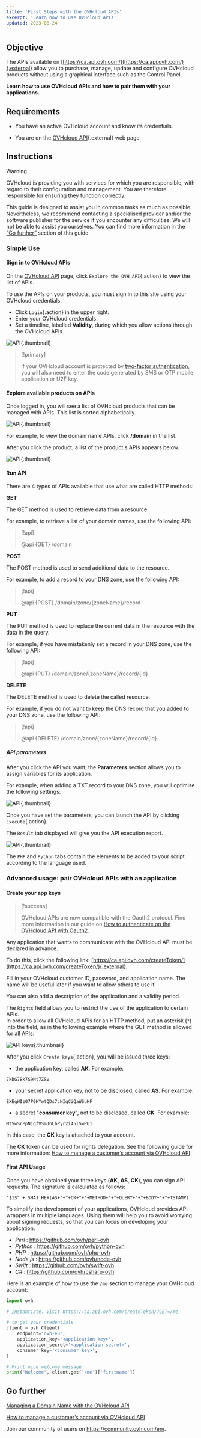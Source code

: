 ```yaml
---
title: 'First Steps with the OVHcloud APIs'
excerpt: 'Learn how to use OVHcloud APIs'
updated: 2023-08-24
---
```


## Objective


The APIs available on [https://ca.api.ovh.com/](https://ca.api.ovh.com/){.external} allow you to purchase, manage, update and configure OVHcloud products without using a graphical interface such as the Control Panel.

**Learn how to use OVHcloud APIs and how to pair them with your applications.**

## Requirements

- You have an active OVHcloud account and know its credentials.

- You are on the [OVHcloud API](https://ca.api.ovh.com/){.external} web page.

## Instructions

> [!warning]
>OVHcloud is providing you with services for which you are responsible, with regard to their configuration and management. You are therefore responsible for ensuring they function correctly.
>
>This guide is designed to assist you in common tasks as much as possible. Nevertheless, we recommend contacting a specialised provider and/or the software publisher for the service if you encounter any difficulties. We will not be able to assist you ourselves. You can find more information in the [“Go further”](#gofurther) section of this guide.
>


### Simple Use

#### Sign in to OVHcloud APIs

On the [OVHcloud API](https://ca.api.ovh.com/) page, click `Explore the OVH API`{.action} to view the list of APIs.

To use the APIs on your products, you must sign in to this site using your OVHcloud credentials.

- Click `Login`{.action} in the upper right.
- Enter your OVHcloud credentials.
- Set a timeline, labelled **Validity**, during which you allow actions through the OVHcloud APIs.

![API](images/login-ca.png){.thumbnail}


> [!primary]
>
> If your OVHcloud account is protected by [two-factor authentication](/pages/account/customer/secure-ovhcloud-account-with-2fa), you will also need to enter the code generated by SMS or OTP mobile application or U2F key.
>

#### Explore available products on APIs

Once logged in, you will see a list of OVHcloud products that can be managed with APIs. This list is sorted alphabetically.

![API](images/api-list-ca.png){.thumbnail}

For example, to view the domain name APIs, click **/domain** in the list.

After you click the product, a list of the product's APIs appears below.

![API](images/api-displayed.png){.thumbnail}

#### Run API

There are 4 types of APIs available that use what are called HTTP methods: 

**GET** 

The GET method is used to retrieve data from a resource.

For example, to retrieve a list of your domain names, use the following API:
 
> [!api]
>
> @api {GET} /domain
>

**POST**

The POST method is used to send additional data to the resource. 

For example, to add a record to your DNS zone, use the following API:

> [!api]
>
> @api {POST} /domain/zone/{zoneName}/record
>

**PUT**

The PUT method is used to replace the current data in the resource with the data in the query.

For example, if you have mistakenly set a record in your DNS zone, use the following API:

> [!api]
>
> @api {PUT} /domain/zone/{zoneName}/record/{id}
>

**DELETE**

The DELETE method is used to delete the called resource.

For example, if you do not want to keep the DNS record that you added to your DNS zone, use the following API:

> [!api]
>
> @api {DELETE} /domain/zone/{zoneName}/record/{id}
>

##### **API parameters**

After you click the API you want, the **Parameters** section allows you to assign variables for its application.
 
For example, when adding a TXT record to your DNS zone, you will optimise the following settings:
 	
![API](images/parameters.png){.thumbnail} 
 
Once you have set the parameters, you can launch the API by clicking `Execute`{.action}. 

The `Result` tab displayed will give you the API execution report.

![API](images/result.png){.thumbnail}

The `PHP` and `Python` tabs contain the elements to be added to your script according to the language used.

### Advanced usage: pair OVHcloud APIs with an application

#### Create your app keys

> [!success]
>
> OVHcloud APIs are now compatible with the Oauth2 protocol. Find more information in our guide on [How to authenticate on the OVHcloud API with Oauth2](/pages/account/api/authenticate-api-with-service-account).
>

Any application that wants to communicate with the OVHcloud API must be declared in advance.

To do this, click the following link: [https://ca.api.ovh.com/createToken/](https://ca.api.ovh.com/createToken/){.external}.

Fill in your OVHcloud customer ID, password, and application name. The name will be useful later if you want to allow others to use it.

You can also add a description of the application and a validity period. 

The `Rights` field allows you to restrict the use of the application to certain APIs. 
<br> In order to allow all OVHcloud APIs for an HTTP method, put an asterisk (`*`) into the field, as in the following example where the GET method is allowed for all APIs:

![API keys](images/api-keys-ca.png){.thumbnail}

After you click `Create keys`{.action}, you will be issued three keys:

- the application key, called **AK**. For example:

```console
7kbG7Bk7S9Nt7ZSV
```

- your secret application key, not to be disclosed, called **AS**. For example:

```console
EXEgWIz07P0HYwtQDs7cNIqCiQaWSuHF
```

- a secret "**consumer key**", not to be disclosed, called **CK**. For example:

```console
MtSwSrPpNjqfVSmJhLbPyr2i45lSwPU1
```

In this case, the **CK** key is attached to your account.

The **CK** token can be used for rights delegation. See the following guide for more information: [How to manage a customer’s account via OVHcloud API](/pages/account/api/api_right_delegation)

#### First API Usage

Once you have obtained your three keys (**AK**, **AS**, **CK**), you can sign API requests. The signature is calculated as follows:

```console
"$1$" + SHA1_HEX(AS+"+"+CK+"+"+METHOD+"+"+QUERY+"+"+BODY+"+"+TSTAMP)
```

To simplify the development of your applications, OVHcloud provides API wrappers in multiple languages.
Using them will help you to avoid worrying about signing requests, so that you can focus on developing your application.


- *Perl* : <https://github.com/ovh/perl-ovh>
- *Python* : <https://github.com/ovh/python-ovh>
- *PHP* : <https://github.com/ovh/php-ovh>
- *Node.js* : <https://github.com/ovh/node-ovh>
- *Swift* : <https://github.com/ovh/swift-ovh>
- *C#* : <https://github.com/ovh/csharp-ovh>

Here is an example of how to use the `/me` section to manage your OVHcloud account:

```python
import ovh

# Instantiate. Visit https://ca.api.ovh.com/createToken/?GET=/me

# to get your credentials
client = ovh.Client(
    endpoint='ovh-eu',
    application_key='<application key>',
    application_secret='<application secret>',
    consumer_key='<consumer key>',
)

# Print nice welcome message
print("Welcome", client.get('/me')['firstname'])
```

## Go further <a name="gofurther"></a>

[Managing a Domain Name with the OVHcloud API](/pages/web/domains/api_domain_intro)

[How to manage a customer’s account via OVHcloud API](/pages/account/api/api_right_delegation)

Join our community of users on <https://community.ovh.com/en/>.
